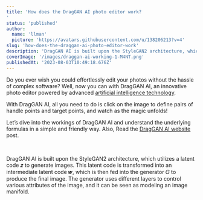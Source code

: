 ```yaml
---
title: 'How does the DragGAN AI photo editor work?
'
status: 'published'
author:
  name: 'llman'
  picture: 'https://avatars.githubusercontent.com/u/138206213?v=4'
slug: 'how-does-the-draggan-ai-photo-editor-work'
description: 'DragGAN AI is built upon the StyleGAN2 architecture, which utilizes a latent code 𝒛 to generate images. This latent code is transformed into an '
coverImage: '/images/draggan-ai-working-1-M4NT.png'
publishedAt: '2023-08-03T10:49:18.676Z'
---
```


Do you ever wish you could effortlessly edit your photos without the hassle of complex software? Well, now you can with DragGAN AI, an innovative photo editor powered by advanced [artificial intelligence technology](https://dragganaitool.com/).

With DragGAN AI, all you need to do is click on the image to define pairs of handle points and target points, and watch as the magic unfolds!

Let’s dive into the workings of DragGAN AI and understand the underlying formulas in a simple and friendly way. Also, Read the [DragGAN AI website](https://dragganaitool.com/draggan-ai-tool-website/) post.

<br>

DragGAN AI is built upon the StyleGAN2 architecture, which utilizes a latent code 𝒛 to generate images. This latent code is transformed into an intermediate latent code 𝒘, which is then fed into the generator 𝐺 to produce the final image. The generator uses different layers to control various attributes of the image, and it can be seen as modeling an image manifold.

<br>

